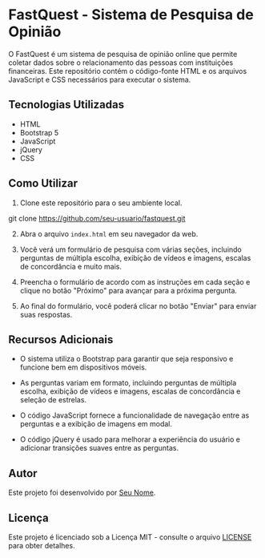 # FastQuest - Sistema de Pesquisa de Opinião

O FastQuest é um sistema de pesquisa de opinião online que permite coletar dados sobre o relacionamento das pessoas com instituições financeiras. Este repositório contém o código-fonte HTML e os arquivos JavaScript e CSS necessários para executar o sistema.

## Tecnologias Utilizadas

- HTML
- Bootstrap 5
- JavaScript
- jQuery
- CSS

## Como Utilizar

1. Clone este repositório para o seu ambiente local.

git clone https://github.com/seu-usuario/fastquest.git

2. Abra o arquivo `index.html` em seu navegador da web.

3. Você verá um formulário de pesquisa com várias seções, incluindo perguntas de múltipla escolha, exibição de vídeos e imagens, escalas de concordância e muito mais.

4. Preencha o formulário de acordo com as instruções em cada seção e clique no botão "Próximo" para avançar para a próxima pergunta.

5. Ao final do formulário, você poderá clicar no botão "Enviar" para enviar suas respostas.

## Recursos Adicionais

- O sistema utiliza o Bootstrap para garantir que seja responsivo e funcione bem em dispositivos móveis.

- As perguntas variam em formato, incluindo perguntas de múltipla escolha, exibição de vídeos e imagens, escalas de concordância e seleção de estrelas.

- O código JavaScript fornece a funcionalidade de navegação entre as perguntas e a exibição de imagens em modal.

- O código jQuery é usado para melhorar a experiência do usuário e adicionar transições suaves entre as perguntas.

## Autor

Este projeto foi desenvolvido por [Seu Nome](https://github.com/seu-usuario).

## Licença

Este projeto é licenciado sob a Licença MIT - consulte o arquivo [LICENSE](LICENSE) para obter detalhes.

